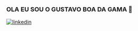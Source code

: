 ### OLA EU SOU O GUSTAVO BOA DA GAMA 👋
[![linkedin](https://img.shields.io/badge/LinkedIn-0077B5?style=for-the-badge&logo=linkedin&logoColor=white)]([https://www.linkedin.com/in/gustavo-boa-da-gama-699878340/]())


